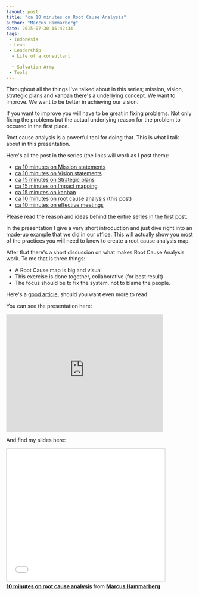 ```yaml
---
layout: post
title: "ca 10 minutes on Root Cause Analysis"
author: "Marcus Hammarberg"
date: 2015-07-30 15:42:34
tags:
 - Indonesia
 - Lean
 - Leadership
  - Life of a consultant

  - Salvation Army
 - Tools
---
```


Throughout all the things I've talked about in this series; mission, vision, strategic plans and kanban there's a underlying concept. We want to improve. We want to be better in achieving our vision.

If you want to improve you will have to be great in fixing problems. Not only fixing the problems but the actual underlying reason for the problem to occured in the first place.

Root cause analysis is a powerful tool for doing that. This is what I talk about in this presentation.

Here's all the post in the series (the links will work as I post them):

* [ca 10 minutes on Mission statements](/2015/06/ca-minutes-on-mission.html)
* [ca 10 minutes on Vision statements](/2015/06/ca-minutes-on-vision-statements.html)
* [ca 15 minutes on Strategic plans](/2015/06/ca-minutes-on-strategic-plans.html)
* [ca 15 minutes on Impact mapping](/2015/06/ca-minutes-on-impact-mapping.html)
* [ca 15 minutes on kanban](/2015/06/ca-minutes-on-kanban.html)
* [ca 10 minutes on root cause analysis](/2015/07/ca-minutes-on-root-cause-analysis.html) (this post)
* [ca 10 minutes on effective meetings](/2015/08/ca-minutes-on-effective-meetings.html)

Please read the reason and ideas behind the [entire series in the first post](/2015/06/new-series-marcus-on-business.html).

<!-- excerpt-end -->

In the presentation I give a very short introduction and just dive right into an made-up example that we did in our office. This will actually show you most of the practices you will need to know to create a root cause analysis map.

After that there's a short discussion on what makes Root Cause Analysis work. To me that is three things:

* A Root Cause map is big and visual
* This exercise is done together, collaborative (for best result)
* The focus should be to fix the system, not to blame the people.

Here's a [good article](https://www.crisp.se/file-uploads/cause-effect-diagrams.pdf), should you want even more to read.

You can see the presentation here:

<iframe width="420" height="315" src="https://www.youtube.com/embed/rv9MO90-OyU" frameborder="0" allowfullscreen></iframe>

And find my slides here:

<iframe src="//www.slideshare.net/slideshow/embed_code/key/uRQWhsyuKLOdYw" width="425" height="355" frameborder="0" marginwidth="0" marginheight="0" scrolling="no" style="border:1px solid #CCC; border-width:1px; margin-bottom:5px; max-width: 100%;" allowfullscreen> </iframe> <div style="margin-bottom:5px"> <strong> <a href="//www.slideshare.net/marcusoftnet/10-minutes-on-root-cause-analysis" title="10 minutes on root cause analysis" target="_blank">10 minutes on root cause analysis</a> </strong> from <strong><a href="//www.slideshare.net/marcusoftnet" target="_blank">Marcus Hammarberg</a></strong> </div>
